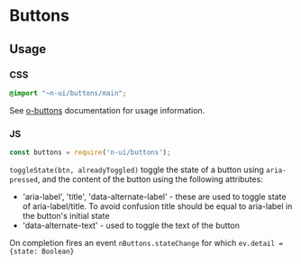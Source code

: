 # Buttons

## Usage

### CSS

```scss
@import "~n-ui/buttons/main";
```

See [o-buttons](https://github.com/Financial-Times/o-buttons) documentation for usage information.

### JS

```js
const buttons = require('n-ui/buttons');
```

`toggleState(btn, alreadyToggled)` toggle the state of a button using `aria-pressed`, and the content of the button using the following attributes:

- 'aria-label', 'title', 'data-alternate-label' - these are used to toggle state of aria-label/title. To avoid confusion title should be equal to aria-label in the button's initial state
- 'data-alternate-text' - used to toggle the text of the button

On completion fires an event `nButtons.stateChange` for which `ev.detail = {state: Boolean}`
